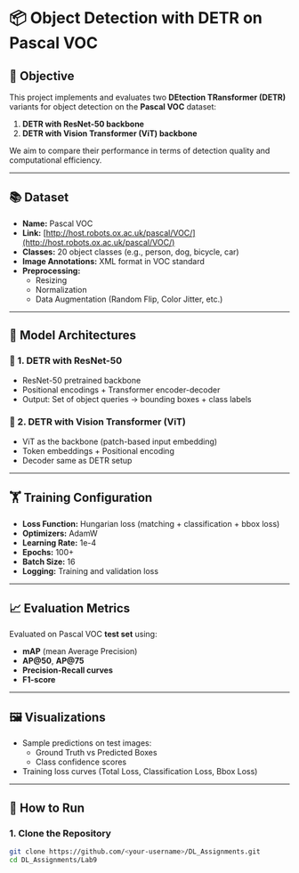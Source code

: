 # 📦 Object Detection with DETR on Pascal VOC

## 🎯 Objective

This project implements and evaluates two **DEtection TRansformer (DETR)** variants for object detection on the **Pascal VOC** dataset:
1. **DETR with ResNet-50 backbone**
2. **DETR with Vision Transformer (ViT) backbone**

We aim to compare their performance in terms of detection quality and computational efficiency.

---

## 📚 Dataset

- **Name:** Pascal VOC
- **Link:** [http://host.robots.ox.ac.uk/pascal/VOC/](http://host.robots.ox.ac.uk/pascal/VOC/)
- **Classes:** 20 object classes (e.g., person, dog, bicycle, car)
- **Image Annotations:** XML format in VOC standard
- **Preprocessing:**
  - Resizing
  - Normalization
  - Data Augmentation (Random Flip, Color Jitter, etc.)

---

## 🧠 Model Architectures

### 📌 1. DETR with ResNet-50
- ResNet-50 pretrained backbone
- Positional encodings + Transformer encoder-decoder
- Output: Set of object queries → bounding boxes + class labels

### 📌 2. DETR with Vision Transformer (ViT)
- ViT as the backbone (patch-based input embedding)
- Token embeddings + Positional encoding
- Decoder same as DETR setup

---

## 🏋️ Training Configuration

- **Loss Function:** Hungarian loss (matching + classification + bbox loss)
- **Optimizers:** AdamW
- **Learning Rate:** 1e-4
- **Epochs:** 100+
- **Batch Size:** 16
- **Logging:** Training and validation loss

---

## 📈 Evaluation Metrics

Evaluated on Pascal VOC **test set** using:
- **mAP** (mean Average Precision)
- **AP@50**, **AP@75**
- **Precision-Recall curves**
- **F1-score**

---

## 🖼️ Visualizations

- Sample predictions on test images:
  - Ground Truth vs Predicted Boxes
  - Class confidence scores
- Training loss curves (Total Loss, Classification Loss, Bbox Loss)

---

## 🚀 How to Run

### 1. Clone the Repository
```bash
git clone https://github.com/<your-username>/DL_Assignments.git
cd DL_Assignments/Lab9
